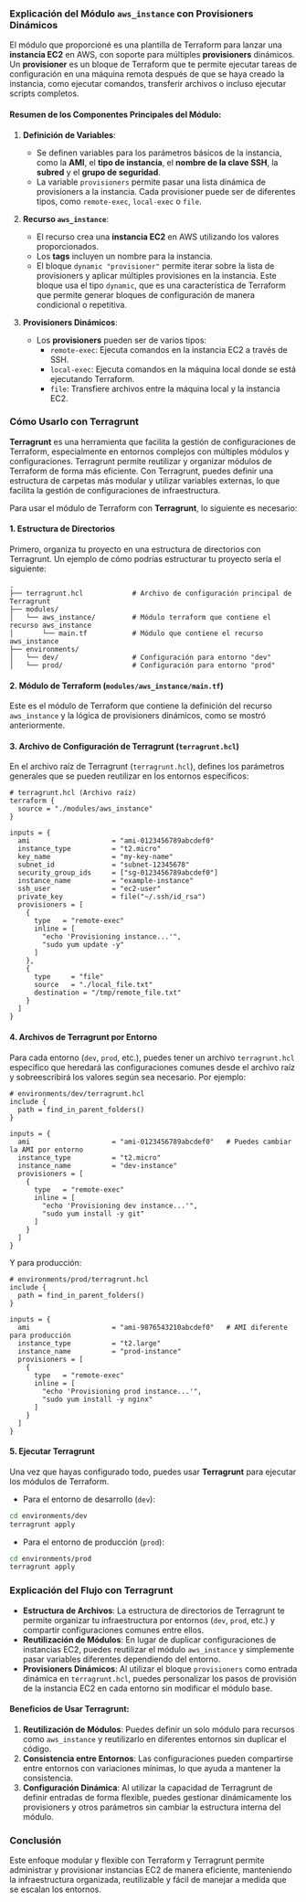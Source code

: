 ### Explicación del Módulo `aws_instance` con Provisioners Dinámicos

El módulo que proporcioné es una plantilla de Terraform para lanzar una **instancia EC2** en AWS, con soporte para múltiples **provisioners** dinámicos. Un **provisioner** es un bloque de Terraform que te permite ejecutar tareas de configuración en una máquina remota después de que se haya creado la instancia, como ejecutar comandos, transferir archivos o incluso ejecutar scripts completos.

#### Resumen de los Componentes Principales del Módulo:

1. **Definición de Variables**:
   - Se definen variables para los parámetros básicos de la instancia, como la **AMI**, el **tipo de instancia**, el **nombre de la clave SSH**, la **subred** y el **grupo de seguridad**.
   - La variable `provisioners` permite pasar una lista dinámica de provisioners a la instancia. Cada provisioner puede ser de diferentes tipos, como `remote-exec`, `local-exec` o `file`.

2. **Recurso `aws_instance`**:
   - El recurso crea una **instancia EC2** en AWS utilizando los valores proporcionados.
   - Los **tags** incluyen un nombre para la instancia.
   - El bloque `dynamic "provisioner"` permite iterar sobre la lista de provisioners y aplicar múltiples provisiones en la instancia. Este bloque usa el tipo `dynamic`, que es una característica de Terraform que permite generar bloques de configuración de manera condicional o repetitiva.

3. **Provisioners Dinámicos**:
   - Los **provisioners** pueden ser de varios tipos:
     - `remote-exec`: Ejecuta comandos en la instancia EC2 a través de SSH.
     - `local-exec`: Ejecuta comandos en la máquina local donde se está ejecutando Terraform.
     - `file`: Transfiere archivos entre la máquina local y la instancia EC2.

### Cómo Usarlo con **Terragrunt**

**Terragrunt** es una herramienta que facilita la gestión de configuraciones de Terraform, especialmente en entornos complejos con múltiples módulos y configuraciones. Terragrunt permite reutilizar y organizar módulos de Terraform de forma más eficiente. Con Terragrunt, puedes definir una estructura de carpetas más modular y utilizar variables externas, lo que facilita la gestión de configuraciones de infraestructura.

Para usar el módulo de Terraform con **Terragrunt**, lo siguiente es necesario:

#### 1. Estructura de Directorios

Primero, organiza tu proyecto en una estructura de directorios con Terragrunt. Un ejemplo de cómo podrías estructurar tu proyecto sería el siguiente:

```
.
├── terragrunt.hcl            # Archivo de configuración principal de Terragrunt
├── modules/
│   └── aws_instance/         # Módulo terraform que contiene el recurso aws_instance
│       └── main.tf           # Módulo que contiene el recurso aws_instance
├── environments/
│   └── dev/                  # Configuración para entorno "dev"
│   └── prod/                 # Configuración para entorno "prod"
```

#### 2. Módulo de Terraform (`modules/aws_instance/main.tf`)

Este es el módulo de Terraform que contiene la definición del recurso `aws_instance` y la lógica de provisioners dinámicos, como se mostró anteriormente.

#### 3. Archivo de Configuración de Terragrunt (`terragrunt.hcl`)

En el archivo raíz de Terragrunt (`terragrunt.hcl`), defines los parámetros generales que se pueden reutilizar en los entornos específicos:

```hcl
# terragrunt.hcl (Archivo raíz)
terraform {
  source = "./modules/aws_instance"
}

inputs = {
  ami                    = "ami-0123456789abcdef0"
  instance_type          = "t2.micro"
  key_name               = "my-key-name"
  subnet_id              = "subnet-12345678"
  security_group_ids     = ["sg-0123456789abcdef0"]
  instance_name          = "example-instance"
  ssh_user               = "ec2-user"
  private_key            = file("~/.ssh/id_rsa")
  provisioners = [
    {
      type   = "remote-exec"
      inline = [
        "echo 'Provisioning instance...'",
        "sudo yum update -y"
      ]
    },
    {
      type     = "file"
      source   = "./local_file.txt"
      destination = "/tmp/remote_file.txt"
    }
  ]
}
```

#### 4. Archivos de Terragrunt por Entorno

Para cada entorno (`dev`, `prod`, etc.), puedes tener un archivo `terragrunt.hcl` específico que heredará las configuraciones comunes desde el archivo raíz y sobreescribirá los valores según sea necesario. Por ejemplo:

```hcl
# environments/dev/terragrunt.hcl
include {
  path = find_in_parent_folders()
}

inputs = {
  ami                    = "ami-0123456789abcdef0"   # Puedes cambiar la AMI por entorno
  instance_type          = "t2.micro"
  instance_name          = "dev-instance"
  provisioners = [
    {
      type   = "remote-exec"
      inline = [
        "echo 'Provisioning dev instance...'",
        "sudo yum install -y git"
      ]
    }
  ]
}
```

Y para producción:

```hcl
# environments/prod/terragrunt.hcl
include {
  path = find_in_parent_folders()
}

inputs = {
  ami                    = "ami-9876543210abcdef0"   # AMI diferente para producción
  instance_type          = "t2.large"
  instance_name          = "prod-instance"
  provisioners = [
    {
      type   = "remote-exec"
      inline = [
        "echo 'Provisioning prod instance...'",
        "sudo yum install -y nginx"
      ]
    }
  ]
}
```

#### 5. Ejecutar Terragrunt

Una vez que hayas configurado todo, puedes usar **Terragrunt** para ejecutar los módulos de Terraform.

- Para el entorno de desarrollo (`dev`):

```bash
cd environments/dev
terragrunt apply
```

- Para el entorno de producción (`prod`):

```bash
cd environments/prod
terragrunt apply
```

### Explicación del Flujo con Terragrunt

- **Estructura de Archivos**: La estructura de directorios de Terragrunt te permite organizar tu infraestructura por entornos (`dev`, `prod`, etc.) y compartir configuraciones comunes entre ellos.
- **Reutilización de Módulos**: En lugar de duplicar configuraciones de instancias EC2, puedes reutilizar el módulo `aws_instance` y simplemente pasar variables diferentes dependiendo del entorno.
- **Provisioners Dinámicos**: Al utilizar el bloque `provisioners` como entrada dinámica en `terragrunt.hcl`, puedes personalizar los pasos de provisión de la instancia EC2 en cada entorno sin modificar el módulo base.
  
#### Beneficios de Usar Terragrunt:

1. **Reutilización de Módulos**: Puedes definir un solo módulo para recursos como `aws_instance` y reutilizarlo en diferentes entornos sin duplicar el código.
2. **Consistencia entre Entornos**: Las configuraciones pueden compartirse entre entornos con variaciones mínimas, lo que ayuda a mantener la consistencia.
3. **Configuración Dinámica**: Al utilizar la capacidad de Terragrunt de definir entradas de forma flexible, puedes gestionar dinámicamente los provisioners y otros parámetros sin cambiar la estructura interna del módulo.

### Conclusión

Este enfoque modular y flexible con Terraform y Terragrunt permite administrar y provisionar instancias EC2 de manera eficiente, manteniendo la infraestructura organizada, reutilizable y fácil de manejar a medida que se escalan los entornos.